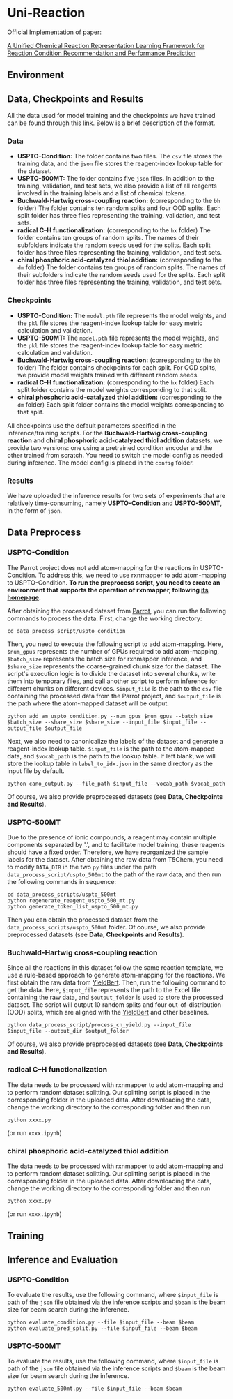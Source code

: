 # Uni-Reaction

Official Implementation of paper:

[A Unified Chemical Reaction Representation Learning Framework for Reaction Condition Recommendation and Performance Prediction](https://arxiv.org/abs/2411.17629)

## Environment

## Data, Checkpoints and Results

All the data used for model training and the checkpoints we have trained can be found through this [link](https://drive.google.com/drive/folders/1xruOB2ooBOaNGHQBT8_2ebGnwKMI2veG?usp=sharing). Below is a brief description of the format.

### Data

- **USPTO-Condition:** The folder contains two files. The `csv` file stores the training data, and the `json` file stores the reagent-index lookup table for the dataset.
- **USPTO-500MT:** The folder contains five `json` files. In addition to the training, validation, and test sets, we also provide a list of all reagents involved in the training labels and a list of chemical tokens.
- **Buchwald-Hartwig cross-coupling reaction:** (corresponding to the `bh` folder)  The folder contains ten random splits and four OOD splits. Each split folder has three files representing the training, validation, and test sets.
- **radical C–H functionalization:** (corresponding to the `hx` folder) The folder contains ten groups of random splits. The names of their subfolders indicate the random seeds used for the splits. Each split folder has three files representing the training, validation, and test sets.
- **chiral phosphoric acid-catalyzed thiol addition:** (corresponding to the `dm` folder) The folder contains ten groups of random splits. The names of their subfolders indicate the random seeds used for the splits. Each split folder has three files representing the training, validation, and test sets.

### Checkpoints

- **USPTO-Condition:** The `model.pth` file represents the model weights, and the `pkl` file stores the reagent-index lookup table for easy metric calculation and validation.
- **USPTO-500MT:** The `model.pth` file represents the model weights, and the `pkl` file stores the reagent-index lookup table for easy metric calculation and validation.
- **Buchwald-Hartwig cross-coupling reaction:** (corresponding to the `bh` folder) The folder contains checkpoints for each split. For OOD splits, we provide model weights trained with different random seeds.
- **radical C–H functionalization:** (corresponding to the `hx` folder) Each split folder contains the model weights corresponding to that split.
- **chiral phosphoric acid-catalyzed thiol addition:** (corresponding to the `dm` folder) Each split folder contains the model weights corresponding to that split.

All checkpoints use the default parameters specified in the inference/training scripts. For the **Buchwald-Hartwig cross-coupling reaction** and **chiral phosphoric acid-catalyzed thiol addition** datasets, we provide two versions: one using a pretrained condition encoder and the other trained from scratch. You need to switch the model config as needed during inference. The model config is placed in the `config` folder.

### Results

We have uploaded the inference results for two sets of experiments that are relatively time-consuming, namely **USPTO-Condition** and **USPTO-500MT**, in the form of `json`.

## Data Preprocess

### USPTO-Condition

The Parrot project does not add atom-mapping for the reactions in USPTO-Condition. To address this, we need to use rxnmapper to add atom-mapping to USPTO-Condition. **To run the preprocess script, you need to create an environment that supports the operation of rxnmapper, following [its homepage](https://github.com/rxn4chemistry/rxnmapper).**

After obtaining the processed dataset from [Parrot](https://github.com/wangxr0526/Parrot), you can run the following commands to process the data. First, change the working directory:

```Shell
cd data_process_script/uspto_condition
```

Then, you need to execute the following script to add atom-mapping. Here, `$num_gpus` represents the number of GPUs required to add atom-mapping, `$batch_size` represents the batch size for rxnmapper inference, and `$share_size` represents the coarse-grained chunk size for the dataset. The script's execution logic is to divide the dataset into several chunks, write them into temporary files, and call another script to perform inference for different chunks on different devices. `$input_file` is the path to the `csv` file containing the processed data from the Parrot project, and `$output_file` is the path where the atom-mapped dataset will be output.

```Shell
python add_am_uspto_condition.py --num_gpus $num_gpus --batch_size $batch_size --share_size $share_size --input_file $input_file --output_file $output_file
```

Next, we also need to canonicalize the labels of the dataset and generate a reagent-index lookup table. `$input_file` is the path to the atom-mapped data, and `$vocab_path` is the path to the lookup table. If left blank, we will store the lookup table in `label_to_idx.json` in the same directory as the input file by default.

```Shell
python cano_output.py --file_path $input_file --vocab_path $vocab_path
```

Of course, we also provide preprocessed datasets (see **Data, Checkpoints and Results**).

### USPTO-500MT

Due to the presence of ionic compounds, a reagent may contain multiple components separated by '.', and to facilitate model training, these reagents should have a fixed order. Therefore, we have reorganized the sample labels for the dataset. After obtaining the raw data from T5Chem, you need to modify `DATA_DIR` in the two `py` files under the path `data_process_script/uspto_500mt` to the path of the raw data, and then run the following commands in sequence:

```Shell
cd data_process_scripts/uspto_500mt
python regenerate_reagent_uspto_500_mt.py
python generate_token_list_uspto_500_mt.py
```

Then you can obtain the processed dataset from the `data_process_scripts/uspto_500mt` folder. Of course, we also provide preprocessed datasets (see **Data, Checkpoints and Results**).

### Buchwald-Hartwig cross-coupling reaction

Since all the reactions in this dataset follow the same reaction template, we use a rule-based approach to generate atom-mapping for the reactions. We first obtain the raw data from [YieldBert](https://github.com/rxn4chemistry/rxn_yields/tree/master/data/Buchwald-Hartwig). Then, run the following command to get the data. Here, `$input_file` represents the path to the Excel file containing the raw data, and `$output_folder` is used to store the processed dataset. The script will output 10 random splits and four out-of-distribution (OOD) splits, which are aligned with the [YieldBert](https://github.com/rxn4chemistry/rxn_yields/tree/master/data/Buchwald-Hartwig) and other baselines.

```shell
python data_process_script/process_cn_yield.py --input_file $input_file --output_dir $output_folder
```

Of course, we also provide preprocessed datasets (see **Data, Checkpoints and Results**).

### radical C–H functionalization

The data needs to be processed with rxnmapper to add atom-mapping and to perform random dataset splitting. Our splitting script is placed in the corresponding folder in the uploaded data. After downloading the data, change the working directory to the corresponding folder and then run

```Shell
python xxxx.py
```

(or run `xxxx.ipynb`)

### chiral phosphoric acid-catalyzed thiol addition

The data needs to be processed with rxnmapper to add atom-mapping and to perform random dataset splitting. Our splitting script is placed in the corresponding folder in the uploaded data. After downloading the data, change the working directory to the corresponding folder and then run

```Shell
python xxxx.py
```

(or run `xxxx.ipynb`)

## Training

## Inference and Evaluation

### USPTO-Condition

To evaluate the results, use the following command, where `$input_file` is path of the `json` file obtained via the inference scripts and `$beam` is the beam size for beam search during the inference.

```shell
python evaluate_condition.py --file $input_file --beam $beam
python evaluate_pred_split.py --file $input_file --beam $beam
```

### USPTO-500MT

To evaluate the results, use the following command, where `$input_file` is path of the `json` file obtained via the inference scripts and `$beam` is the beam size for beam search during the inference.

```shell
python evaluate_500mt.py --file $input_file --beam $beam
```
